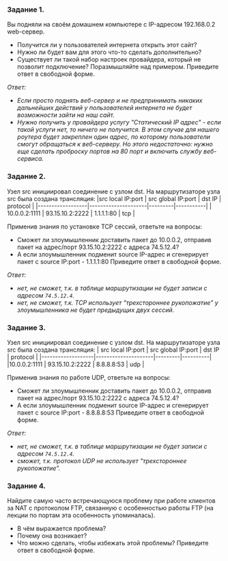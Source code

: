 ### Задание 1.
Вы подняли на своём домашнем компьютере с IP-адресом 192.168.0.2 web-сервер.
- Получится ли у пользователей интернета открыть этот сайт?
- Нужно ли будет вам для этого что-то сделать дополнительно?
- Существует ли такой набор настроек провайдера, который не позволит подключение?
Поразмышляйте над примером.
Приведите ответ в свободной форме.

*Ответ:*
- *Если просто поднять веб-сервер и не предпринимать никаких дальнейших действий у пользователей интернета не будет возможности зайти на наш сайт.*
- *Нужно получить у провайдера услугу "Статический IP адрес" - если такой услуги нет, то ничего не получится. В этом случае для нашего роутера будет закреплен один адрес, по которому пользователи смогут обращаться к веб-серверу. Но этого недостаточно: нужно еще сделать проброску портов на 80 порт и включить службу веб-сервиса.*


### Задание 2.
Узел src инициировал соединение с узлом dst.
На маршрутизаторе узла src была создана трансляция:
|src local IP:port |	src global IP:port |	dst IP |	protocol |
|------------------|---------------------|---------|-----------|
| 10.0.0.2:1111	|    93.15.10.2:2222 |	1.1.1.1:80 |	tcp |

Применив знания по установке TCP сессий, ответьте на вопросы:
- Сможет ли злоумышленник доставить пакет до 10.0.0.2, отправив пакет на адрес/порт 93.15.10.2:2222 с адреса 74.5.12.4?
- А если злоумышленник подменит source IP-адрес и сгенерирует пакет с source IP:port - 1.1.1.1:80
Приведите ответ в свободной форме.

*Ответ:* 
- *нет, не сможет, т.к. в таблице маршрутизации не будет записи с адресом `74.5.12.4`.*
- *нет, не сможет, т.к. TCP использует "трехстороннее рукопожатие" у злоумышленника не будет предыдущих двух сессий.*


### Задание 3.
Узел src инициировал соединение с узлом dst.
На маршрутизаторе узла src была создана трансляция:
| src local IP:port |	src global IP:port	| dst IP	| protocol |
|-------------------|---------------------|---------|----------|
|10.0.0.2:1111	| 93.15.10.2:2222 |	8.8.8.8:53 |	udp |

Применив знания по работе UDP, ответьте на вопросы:
- Сможет ли злоумышленник доставить пакет до 10.0.0.2, отправив пакет на адрес/порт 93.15.10.2:2222 с адреса 74.5.12.4?
- А если злоумышленник подменит source IP-адрес и сгенерирует пакет с source IP:port - 8.8.8.8:53
Приведите ответ в свободной форме.

*Ответ:* 
- *нет, не сможет, т.к. в таблице маршрутизации не будет записи с адресом `74.5.12.4`.*
- *сможет, т.к. протокол UDP не использует "трехстороннее рукопожатие".*


### Задание 4.
Найдите самую часто встречающуюся проблему при работе клиентов за NAT с протоколом FTP, связанную с особенностью работы FTP (на лекции по портам эта особенность упоминалась).
- В чём выражается проблема?
- Почему она возникает?
- Что можно сделать, чтобы избежать этой проблемы?
Приведите ответ в свободной форме.
